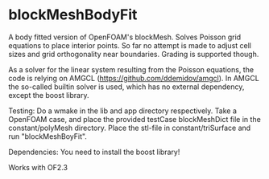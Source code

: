 blockMeshBodyFit
================

A body fitted version of OpenFOAM's blockMesh. Solves Poisson grid equations to place interior points. So far no attempt is made to adjust cell sizes and grid orthogonality near boundaries. Grading is supported though. 

As a solver for the linear system resulting from the Poisson equations, the code is relying on AMGCL (https://github.com/ddemidov/amgcl). In AMGCL the so-called builtin solver is used, which has no external dependency, except the boost library. 

Testing:
Do a wmake in the lib and app directory respectively. Take a OpenFOAM case, and place the provided testCase blockMeshDict file in the constant/polyMesh directory. Place the stl-file in constant/triSurface and run "blockMeshBoyFit".


Dependencies: You need to install the boost library!

Works with OF2.3
